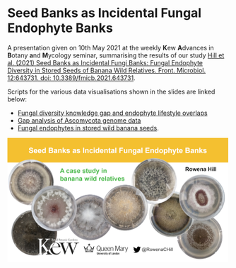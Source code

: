 # Seed Banks as Incidental Fungal Endophyte Banks #

A presentation given on 10th May 2021 at the weekly **K**ew **A**dvances in **B**otany **a**nd **M**ycology seminar, summarising the results of our study [Hill et al. (2021) Seed Banks as Incidental Fungi Banks: Fungal Endophyte Diversity in Stored Seeds of Banana Wild Relatives. Front. Microbiol. 12:643731. doi: 10.3389/fmicb.2021.643731](https://www.frontiersin.org/articles/10.3389/fmicb.2021.643731/full).

Scripts for the various data visualisations shown in the slides are linked below:
* [Fungal diversity knowledge gap and endophyte lifestyle overlaps](https://github.com/Rowena-h/Presentations/blob/master/Seed%20Banks%20as%20Incidental%20Fungal%20Endophyte%20Banks/Data%20and%20scripts/KABaM_figures.r)
* [Gap analysis of Ascomycota genome data](https://github.com/Rowena-h/AscomycotaGapAnalysis)
* [Fungal endophytes in stored wild banana seeds](https://github.com/Rowena-h/MusaEndophytes).

<a href="https://github.com/Rowena-h/Presentations/blob/master/Seed%20Banks%20as%20Incidental%20Fungal%20Endophyte%20Banks/Seed%20Banks%20as%20Incidental%20Fungal%20Endophyte%20Banks%20-%20KABaM%202021.pdf"><img src="front.png" width="500" alt="Seed Banks as Incidental Fungal Endophyte Banks"></a>
